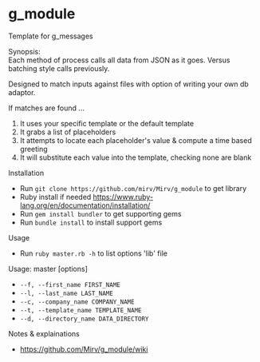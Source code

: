 # g_module

Template for g_messages

Synopsis:  
  Each method of process calls all data from JSON as it goes.
  Versus batching style calls previously.

Designed to match inputs against files with option of writing your own db adaptor.

If matches are found ...

1) It uses your specific template or the default template
2) It grabs a list of placeholders
3) It attempts to locate each placeholder's value & compute a time based greeting
4) It will substitute each value into the template, checking none are blank

Installation
- Run `git clone https://github.com/mirv/Mirv/g_module` to get library
- Ruby install if needed https://www.ruby-lang.org/en/documentation/installation/
- Run `gem install bundler` to get supporting gems
- Run `bundle install` to install support gems 

Usage 
- Run `ruby master.rb -h` to list options 'lib' file

Usage: master [options]
- `--f, --first_name FIRST_NAME`
- `--l, --last_name LAST_NAME`
- `--c, --company_name COMPANY_NAME`
- `--t, --template_name TEMPLATE_NAME`
- `--d, --directory_name DATA_DIRECTORY`

Notes & explainations
- https://github.com/Mirv/g_module/wiki